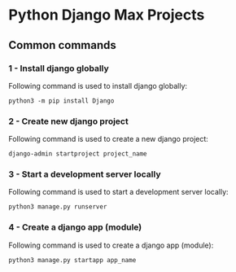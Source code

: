 # Python Django Max Projects

## Common commands

### 1 - Install django globally

Following command is used to install django globally:

```
python3 -m pip install Django
```

### 2 - Create new django project

Following command is used to create a new django project:

```
django-admin startproject project_name
```

### 3 - Start a development server locally

Following command is used to start a development server locally:

```
python3 manage.py runserver
```

### 4 - Create a django app (module)

Following command is used to create a django app (module):

```
python3 manage.py startapp app_name
```
